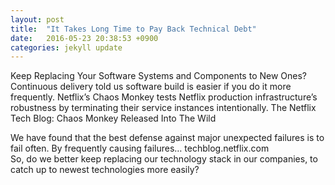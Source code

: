 ```yaml
---
layout: post
title:  "It Takes Long Time to Pay Back Technical Debt"
date:   2016-05-23 20:38:53 +0900
categories: jekyll update
---
```

Keep Replacing Your Software Systems and Components to New Ones?
Continuous delivery told us software build is easier if you do it more frequently.
Netflix’s Chaos Monkey tests Netflix production infrastructure’s robustness by terminating their service instances intentionally.
The Netflix Tech Blog: Chaos Monkey Released Into The Wild

We have found that the best defense against major unexpected failures is to fail often. By frequently causing failures…
techblog.netflix.com	
So, do we better keep replacing our technology stack in our companies, to catch up to newest technologies more easily?